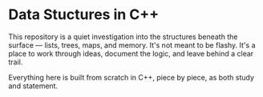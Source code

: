 # Data Stuctures in C++

This repository is a quiet investigation into the structures beneath the surface — lists, trees, maps, and memory. It's not meant to be flashy. It's a place to work through ideas, document the logic, and leave behind a clear trail.

Everything here is built from scratch in C++, piece by piece, as both study and statement.
